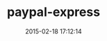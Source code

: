 ---
layout: post
title:  "paypal-express"
repo:   "nov/paypal-express"
date:   2015-02-18 17:12:14
gemurl: http://github.com/nov/paypal-express
---